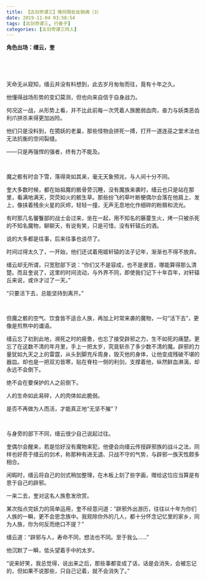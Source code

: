 ```yaml
---
title: 【古剑奇谭三】情何限处处销魂（3）
date: 2019-11-04 03:58:54
tags: [古剑奇谭三, 行香子]
categories: [古剑奇谭三同人]
---
```


<p><strong>角色出场：缙云，奎</strong></p> 
<p><br /></p> 
<p><br /></p> 
<p>天命无从窥知，缙云并没有料想到，此去岁月匆匆而往，竟有十年之久。</p> 
<p>他懂得战场形势的变幻莫测，但也向来自信于自身战力。</p> 
<p>何况这一战，从形势上看，并不比此前每一次凭着人族脆弱血肉，奋力与妖类恶齿利爪拼杀来得更加凶险。</p> 
<p>他们只是没料到，在獍妖的老巢，那些怪物会拼死一搏，打开一道连巫之堂术法也无法抗衡的空间裂缝。</p> 
<p>——只是再强悍的强者，终有力不能及。</p> 
<p>&nbsp;</p> 
<p>魔之骸有时会下雪，落得突如其来，毫无天象预兆，与人间十分不同。</p> 
<p>奎大多数时候，都在始祖魔的骸骨旁沉睡，没有魔族来袭时，缙云也只是站在那里，看满地满天，荧荧如火的骸生草。那些纷飞的草叶断梗偶尔会落在他肩上、发上，像挟着残余火星的灰烬，轻轻一撞，无声无息地化作细碎的粉屑和流光。</p> 
<p>有时那几名饕餮部的战士会过来，坐在一起，用不知名的藤蔓生火，烤一只被杀死的不知名魔物，聊聊天，有说有笑，只是可惜，没有轩辕丘的酒。</p> 
<p>说的大多都是往事，后来往事也说尽了。</p> 
<p>时间过得太久了，一开始，他们还试着用姬轩辕的法子记年，渐渐也不得不放弃。</p> 
<p>缙云却无所谓，只宽慰部下说：“你们又不是容成，也不是隶首，哪能算得那么清楚。而且奎说了，这里的时间流动，与外界不同，即使我们记下十年百年，对轩辕丘来说，或许才过了一天。”</p> 
<p>“只要活下去，总能坚持到离开。”</p> 
<p>&nbsp;</p> 
<p>但魔之骸的空气、饮食皆不适合人族，再加上时常来袭的魔物，一句“活下去”，更像是煎熬中的谶语。</p> 
<p>缙云忘了初到此地，濒死之时的疲惫，也忘了接受辟邪之力，生不如死的痛楚。更忘了在这数不清的年月里，手上一把太岁，究竟斩杀了多少数不清的魔。辟邪的力量犹如九天之上的雷霆，从头到脚充斥周身，毁灭他的身体，让他变成残破不堪的器皿。却也是一把双刃皆寒，贴在脊柱一侧的利剑，支撑着他，纵然鲜血淋漓，却永远不会倒下。</p> 
<p>绝不会在要保护的人之前倒下。</p> 
<p>人的生命如此易碎，人的肉体如此脆弱。</p> 
<p>是否不再做为人而活，才能真正地“无坚不摧”？</p> 
<p>&nbsp;</p> 
<p>与身旁的部下不同，缙云很少自己说起过往。</p> 
<p>奎偶尔会醒来，若是恰好没有魔物来犯，他便会向缙云传授辟邪族的战斗之法，同样也好奇于缙云的剑术，称那种有进无退、只战不守的气势，与辟邪一族天性颇多相合。</p> 
<p>闲暇时，缙云将自己的剑式稍加整理，在木板上刻了些字画，赠给这位应当算是有恩于自己的辟邪。</p> 
<p>一来二去，奎对这名人族愈发欣赏。</p> 
<p>某次指点完妖力的简单运用，奎不经意问道：“辟邪外出游历，往往以十年为你们人族的一瞬，更不会思念族中。我观除你外的几人，都十分怀念记忆里的家乡，同为人族，你为何反而绝口不提？”</p> 
<p>缙云道：“辟邪与人，寿命不同，想法也不同。至于我么……”</p> 
<p>他沉默了一瞬，低头望着手中的太岁。</p> 
<p>“说来好笑，我总觉得，说出来之后，那些事都变成了话，话是会消失，会被忘记的，但如果不说那些，只自己记着，就不会消失了。”</p> 
<p><br /></p>